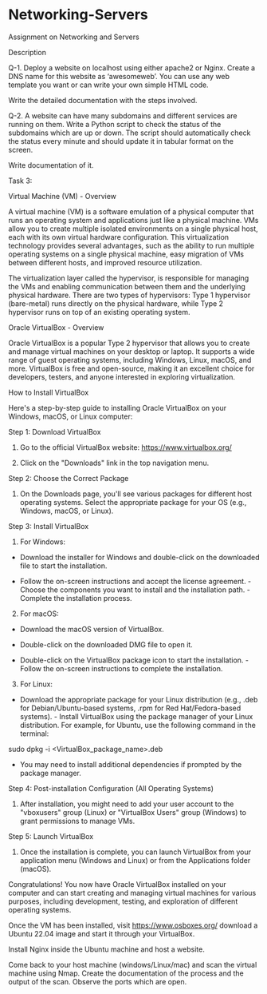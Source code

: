 # Networking-Servers
Assignment on Networking and Servers


Description

Q-1. Deploy a website on localhost using either apache2 or Nginx. Create a DNS name for this website as ‘awesomeweb’. You can use any web template you want or can write your own simple HTML code. 

Write the detailed documentation with the steps involved. 

Q-2. A website can have many subdomains and different services are running on them. Write a Python script to check the status of the subdomains which are up or down. The script should automatically check the status every minute and should update it in tabular format on the screen. 

Write documentation of it.

Task 3: 

Virtual Machine (VM) - Overview 

A virtual machine (VM) is a software emulation of a physical computer that runs an operating system and applications just like a physical machine. VMs allow you to create multiple isolated environments on a single physical host, each with its own virtual hardware configuration. This virtualization technology provides several advantages, such as the ability to run multiple operating systems on a single physical machine, easy migration of VMs between different hosts, and improved resource utilization. 

The virtualization layer called the hypervisor, is responsible for managing the VMs and enabling communication between them and the underlying physical hardware. There are two types of hypervisors: Type 1 hypervisor (bare-metal) runs directly on the physical hardware, while Type 2 hypervisor runs on top of an existing operating system. 

Oracle VirtualBox - Overview 

Oracle VirtualBox is a popular Type 2 hypervisor that allows you to create and manage virtual machines on your desktop or laptop. It supports a wide range of guest operating systems, including Windows, Linux, macOS, and more. VirtualBox is free and open-source, making it an excellent choice for developers, testers, and anyone interested in exploring virtualization. 

How to Install VirtualBox 

Here's a step-by-step guide to installing Oracle VirtualBox on your Windows, macOS, or Linux computer: 

Step 1: Download VirtualBox 

1. Go to the official VirtualBox website: https://www.virtualbox.org/ 

2. Click on the "Downloads" link in the top navigation menu. 

Step 2: Choose the Correct Package 

1. On the Downloads page, you'll see various packages for different host operating systems. Select the appropriate package for your OS (e.g., Windows, macOS, or Linux). 

Step 3: Install VirtualBox

1. For Windows: 

- Download the installer for Windows and double-click on the downloaded file to start the installation. 

- Follow the on-screen instructions and accept the license agreement. - Choose the components you want to install and the installation path. - Complete the installation process. 

2. For macOS: 

- Download the macOS version of VirtualBox. 

- Double-click on the downloaded DMG file to open it. 

- Double-click on the VirtualBox package icon to start the installation. - Follow the on-screen instructions to complete the installation. 

3. For Linux: 

- Download the appropriate package for your Linux distribution (e.g., .deb for Debian/Ubuntu-based systems, .rpm for Red Hat/Fedora-based systems). - Install VirtualBox using the package manager of your Linux distribution. For example, for Ubuntu, use the following command in the terminal: 

sudo dpkg -i <VirtualBox_package_name>.deb 

- You may need to install additional dependencies if prompted by the package manager. 

Step 4: Post-installation Configuration (All Operating Systems) 

1. After installation, you might need to add your user account to the "vboxusers" group (Linux) or "VirtualBox Users" group (Windows) to grant permissions to manage VMs. 

Step 5: Launch VirtualBox 

1. Once the installation is complete, you can launch VirtualBox from your application menu (Windows and Linux) or from the Applications folder (macOS). 

Congratulations! You now have Oracle VirtualBox installed on your computer and can start creating and managing virtual machines for various purposes, including development, testing, and exploration of different operating systems.

Once the VM has been installed, visit https://www.osboxes.org/ download a Ubuntu 22.04 image and start it through your VirtualBox. 

Install Nginx inside the Ubuntu machine and host a website. 

Come back to your host machine (windows/Linux/mac) and scan the virtual machine using Nmap. Create the documentation of the process and the output of the scan. Observe the ports which are open.

